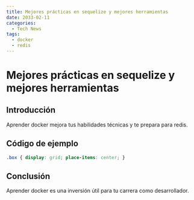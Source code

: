 ```yaml
---
title: Mejores prácticas en sequelize y mejores herramientas
date: 2033-02-11
categories:
  - Tech News
tags:
  - docker
  - redis
---
```


# Mejores prácticas en sequelize y mejores herramientas

## Introducción

Aprender docker mejora tus habilidades técnicas y te prepara para redis.

## Código de ejemplo

```css
.box { display: grid; place-items: center; }
```

## Conclusión

Aprender docker es una inversión útil para tu carrera como desarrollador.